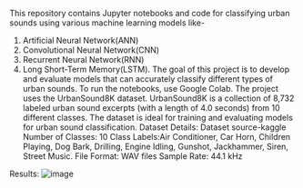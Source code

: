 This repository contains Jupyter notebooks and code for classifying urban sounds using various machine learning models like- 
1. Artificial Neural Network(ANN)
2. Convolutional Neural Network(CNN)
3. Recurrent Neural Network(RNN)
4. Long Short-Term Memory(LSTM).
The goal of this project is to develop and evaluate models that can accurately classify different types of urban sounds.
To run the notebooks, use Google Colab.
The project uses the UrbanSound8K dataset. UrbanSound8K is a collection of 8,732 labeled urban sound excerpts (with a length of 4.0 seconds) from 10 different classes. The dataset is ideal for training and evaluating models for urban sound classification.
Dataset Details:
Dataset source-kaggle
Number of Classes: 10
Class Labels:Air Conditioner, Car Horn, Children Playing, Dog Bark, Drilling, Engine Idling, Gunshot, Jackhammer, Siren, Street Music.
File Format: WAV files
Sample Rate: 44.1 kHz

Results:
![image](https://github.com/user-attachments/assets/c443b96d-eb40-4a5d-85bc-4c763ec72998)

